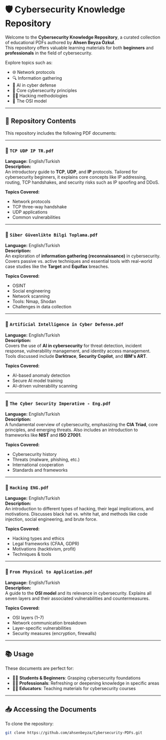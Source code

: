 # 🛡️ Cybersecurity Knowledge Repository

Welcome to the **Cybersecurity Knowledge Repository**, a curated collection of educational PDFs authored by **Ahsen Beyza Özkul**.  
This repository offers valuable learning materials for both **beginners** and **professionals** in the field of cybersecurity.

Explore topics such as:

- 🌐 Network protocols  
- 🔍 Information gathering  
- 🤖 AI in cyber defense  
- 🧠 Core cybersecurity principles  
- 🧑‍💻 Hacking methodologies  
- 🧱 The OSI model

---

## 📂 Repository Contents

This repository includes the following PDF documents:

---

### 📘 `TCP UDP IP TR.pdf`

**Language:** English/Turkish  
**Description:**  
An introductory guide to **TCP**, **UDP**, and **IP** protocols. Tailored for cybersecurity beginners, it explains core concepts like IP addressing, routing, TCP handshakes, and security risks such as IP spoofing and DDoS.

**Topics Covered:**

- Network protocols  
- TCP three-way handshake  
- UDP applications  
- Common vulnerabilities

---

### 📘 `Siber Güvenlikte Bilgi Toplama.pdf`

**Language:** English/Turkish  
**Description:**  
An exploration of **information gathering (reconnaissance)** in cybersecurity. Covers passive vs. active techniques and essential tools with real-world case studies like the **Target** and **Equifax** breaches.

**Topics Covered:**

- OSINT  
- Social engineering  
- Network scanning  
- Tools: Nmap, Shodan  
- Challenges in data collection

---

### 📘 `Artificial Intelligence in Cyber Defense.pdf`

**Language:** English/Turkish  
**Description:**  
Covers the use of **AI in cybersecurity** for threat detection, incident response, vulnerability management, and identity access management. Tools discussed include **Darktrace**, **Security Copilot**, and **IBM's ART**.

**Topics Covered:**

- AI-based anomaly detection  
- Secure AI model training  
- AI-driven vulnerability scanning

---

### 📘 `The Cyber Security Imperative - Eng.pdf`

**Language:** English/Turkish  
**Description:**  
A fundamental overview of cybersecurity, emphasizing the **CIA Triad**, core principles, and emerging threats. Also includes an introduction to frameworks like **NIST** and **ISO 27001**.

**Topics Covered:**

- Cybersecurity history  
- Threats (malware, phishing, etc.)  
- International cooperation  
- Standards and frameworks

---

### 📘 `Hacking ENG.pdf`

**Language:** English/Turkish  
**Description:**  
An introduction to different types of hacking, their legal implications, and motivations. Discusses black hat vs. white hat, and methods like code injection, social engineering, and brute force.

**Topics Covered:**

- Hacking types and ethics  
- Legal frameworks (CFAA, GDPR)  
- Motivations (hacktivism, profit)  
- Techniques & tools

---

### 📘 `From Physical to Application.pdf`

**Language:** English/Turkish  
**Description:**  
A guide to the **OSI model** and its relevance in cybersecurity. Explains all seven layers and their associated vulnerabilities and countermeasures.

**Topics Covered:**

- OSI layers (1–7)  
- Network communication breakdown  
- Layer-specific vulnerabilities  
- Security measures (encryption, firewalls)

---

## 📚 Usage

These documents are perfect for:

- 👩‍🎓 **Students & Beginners**: Grasping cybersecurity foundations  
- 🧑‍💼 **Professionals**: Refreshing or deepening knowledge in specific areas  
- 🧑‍🏫 **Educators**: Teaching materials for cybersecurity courses  

---

## 📥 Accessing the Documents

To clone the repository:

```bash
git clone https://github.com/ahsenbeyza/Cybersecurity-PDFs.git

